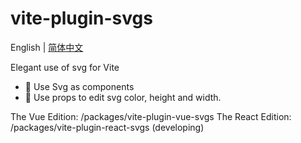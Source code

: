 # vite-plugin-svgs

English | [简体中文](README.zh-CN.md)

Elegant use of svg for Vite

- 🌟 Use Svg as components
- 🌈 Use props to edit svg color, height and width.

The Vue Edition: /packages/vite-plugin-vue-svgs
The React Edition: /packages/vite-plugin-react-svgs (developing)
